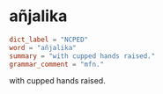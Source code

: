 # añjalika

``` toml
dict_label = "NCPED"
word = "añjalika"
summary = "with cupped hands raised."
grammar_comment = "mfn."
```

with cupped hands raised.

